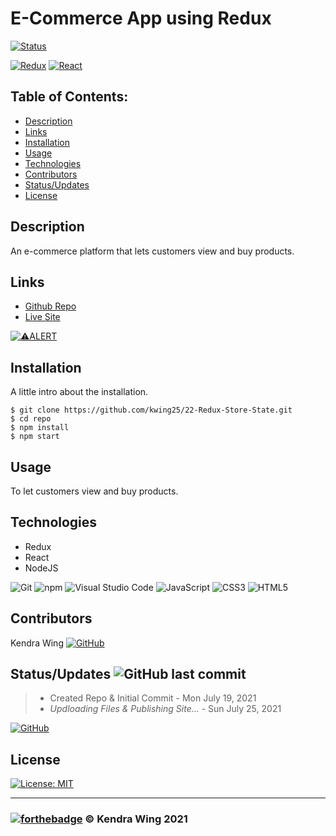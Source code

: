 # E-Commerce App using Redux 
[![Status](https://img.shields.io/badge/Status-In_Progress-80DEEA?style=for-the-badge&link=https://github.com/kwing25/22-Redux-Store-State)](https://github.com/kwing25/22-Redux-Store-State)

[![Redux](https://img.shields.io/badge/Redux-Technology_Used-000000?labelColor=d1d1d1&style=for-the-badge&logo=Redux&link=https://redux.js.org/)](https://redux.js.org/)
[![React](https://img.shields.io/badge/React-Technology_Used-000000?labelColor=d1d1d1&style=for-the-badge&logo=React&link=https://reactjs.org/)](https://reactjs.org/)

## Table of Contents:

  - [Description](#description)
  - [Links](#links)
  - [Installation](#installation)
  - [Usage](#usage)
  - [Technologies](#technologies)
  - [Contributors](#contributors)
  - [Status/Updates](#statusupdates)
  - [License](#license)
## Description
An e-commerce platform that lets customers view and buy products. 


## Links 
- [Github Repo](https://github.com/kwing25/22-Redux-Store-State)
- [Live Site](https://github.com/kwing25/22-Redux-Store-State) 
  
[![⚠️ALERT](https://img.shields.io/badge/⚠️ALERT-Site_Down!-fc4e4e?labelColor=302626&style=for-the-badge&link=https://book-search-engine-kwing25.netlify.app/)](https://book-search-engine-kwing25.netlify.app/)
## Installation
A little intro about the installation.

```
$ git clone https://github.com/kwing25/22-Redux-Store-State.git
$ cd repo 
$ npm install
$ npm start
```
## Usage

To let customers view and buy products.
## Technologies

- Redux 
- React
- NodeJS


![Git](https://img.shields.io/badge/Git-000000?style=flat&logo=Git) ![npm](https://img.shields.io/badge/npm-000000?style=flat&logo=npm) ![Visual Studio Code](https://img.shields.io/badge/Visual_Studio_Code-000000?style=flat&logo=Visual-Studio-Code) ![JavaScript](https://img.shields.io/badge/JavaScript-000000?style=flat&logo=JavaScript) ![CSS3](https://img.shields.io/badge/CSS3-000000?style=flat&logo=CSS3) ![HTML5](https://img.shields.io/badge/HTML5-000000?style=flat&logo=HTML5)


## Contributors

Kendra Wing
[![GitHub](https://img.shields.io/badge/GitHub-kwing25-green?style=social&logo=GitHub&link=https://github.com/kwing25)](https://github.com/kwing25)

## Status/Updates ![GitHub last commit](https://img.shields.io/github/last-commit/kwing25/22-Redux-Store-State)

> - Created Repo & Initial Commit - Mon July 19, 2021
> - _Updloading Files & Publishing Site..._ - Sun July 25, 2021

[![GitHub](https://img.shields.io/badge/GitHub-In_Progress-f1f424?labelColor=000000&style=for-the-badge&logo=GitHub&link=https://github.com/kaivont85/Group-3-Project)](https://github.com/kaivont85/Group-3-Project)
## License

[![License: MIT](https://img.shields.io/badge/License-MIT-yellow.svg)](https://opensource.org/licenses/MIT)

---
### [![forthebadge](https://forthebadge.com/images/badges/built-with-love.svg)](https://forthebadge.com) &copy; Kendra Wing 2021